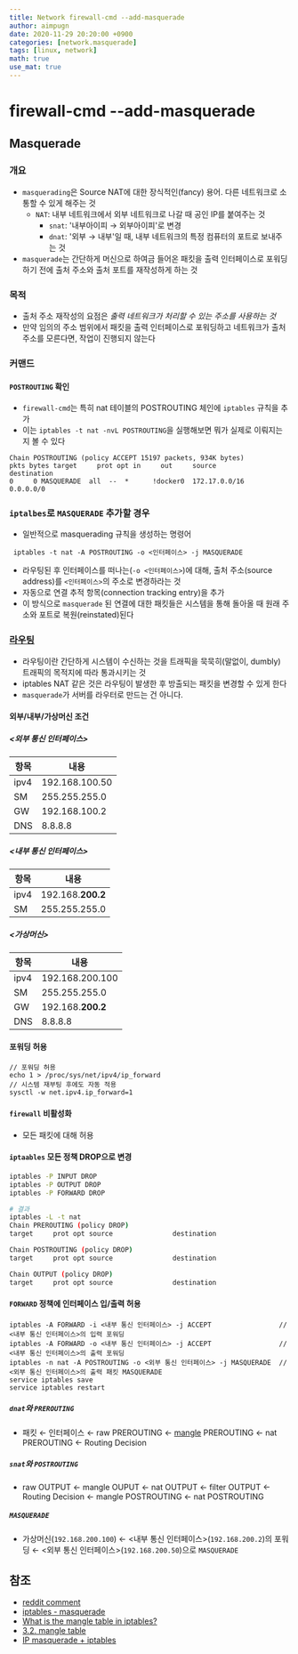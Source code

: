 ```yaml
---
title: Network firewall-cmd --add-masquerade
author: aimpugn
date: 2020-11-29 20:20:00 +0900
categories: [network.masquerade]
tags: [linux, network]
math: true
use_mat: true
---
```


# firewall-cmd --add-masquerade

## Masquerade

### 개요

- `masquerading`은 Source NAT에 대한 장식적인(fancy) 용어. 다른 네트워크로 소통할 수 있게 해주는 것
  - `NAT`: 내부 네트워크에서 외부 네트워크로 나갈 때 공인 IP를 붙여주는 것
    - `snat`: '내부아이피 &#8594; 외부아이피'로 변경
    - `dnat`: '외부 &#8594; 내부'일 때, 내부 네트워크의 특정 컴퓨터의 포트로 보내주는 것
- `masquerade`는 간단하게 머신으로 하여금 들어온 패킷을 출력 인터페이스로 포워딩하기 전에 출처 주소와 출처 포트를 재작성하게 하는 것

### 목적

- 출처 주소 재작성의 요점은 _출력 네트워크가 처리할 수 있는 주소를 사용하는 것_
- 만약 임의의 주소 범위에서 패킷을 출력 인터페이스로 포워딩하고 네트워크가 출처 주소를 모른다면, 작업이 진행되지 않는다

### 커맨드

#### `POSTROUTING` 확인

- `firewall-cmd`는 특히 nat 테이블의 POSTROUTING 체인에 `iptables` 규칙을 추가
- 이는 `iptables -t nat -nvL POSTROUTING`을 실행해보면 뭐가 실제로 이뤄지는지 볼 수 있다

```text
Chain POSTROUTING (policy ACCEPT 15197 packets, 934K bytes)
pkts bytes target     prot opt in     out     source               destination
0     0 MASQUERADE  all  --  *      !docker0  172.17.0.0/16        0.0.0.0/0
```

### `iptalbes`로 `MASQUERADE` 추가할 경우

- 일반적으로 masquerading 규칙을 생성하는 명령어

```text
 iptables -t nat -A POSTROUTING -o <인터페이스> -j MASQUERADE
```

- 라우팅된 후 인터페이스를 떠나는(`-o <인터페이스>`)에 대해, 출처 주소(source address)를 `<인터페이스>`의 주소로 변경하라는 것
- 자동으로 연결 추적 항목(connection tracking entry)을 추가
- 이 방식으로 `masquerade` 된 연결에 대한 패킷들은 시스템을 통해 돌아올 때 원래 주소와 포트로 복원(reinstated)된다

### [라우팅](https://m.blog.naver.com/rpg2003a/221179917206)

- 라우팅이란 간단하게 시스템이 수신하는 것을 트래픽을 묵묵히(말없이, dumbly) 트래픽의 목적지에 따라 통과시키는 것
- iptables NAT 같은 것은 라우팅이 발생한 후 방출되는 패킷을 변경할 수 있게 한다
- `masquerade`가 서버를 라우터로 만드는 건 아니다.

#### 외부/내부/가상머신 조건

##### <외부 통신 인터페이스>

| 항목 | 내용           |
| ---- | -------------- |
| ipv4 | 192.168.100.50 |
| SM   | 255.255.255.0  |
| GW   | 192.168.100.2  |
| DNS  | 8.8.8.8        |

##### <내부 통신 인터페이스>

| 항목 | 내용              |
| ---- | ----------------- |
| ipv4 | 192.168.**200.2** |
| SM   | 255.255.255.0     |

##### <가상머신>

| 항목 | 내용              |
| ---- | ----------------- |
| ipv4 | 192.168.200.100   |
| SM   | 255.255.255.0     |
| GW   | 192.168.**200.2** |
| DNS  | 8.8.8.8           |

#### 포워딩 허용

```shell
// 포워딩 허용
echo 1 > /proc/sys/net/ipv4/ip_forward
// 시스템 재부팅 후에도 자동 적용
sysctl -w net.ipv4.ip_forward=1
```

#### `firewall` 비활성화

- 모든 패킷에 대해 허용

#### `iptaables` 모든 정책 DROP으로 변경

```bash
iptables -P INPUT DROP
iptables -P OUTPUT DROP
iptables -P FORWARD DROP

# 결과
iptables -L -t nat
Chain PREROUTING (policy DROP)
target     prot opt source               destination

Chain POSTROUTING (policy DROP)
target     prot opt source               destination

Chain OUTPUT (policy DROP)
target     prot opt source               destination
```

#### `FORWARD` 정책에 인터페이스 입/출력 허용

```
iptables -A FORWARD -i <내부 통신 인터페이스> -j ACCEPT                 // <내부 통신 인터페이스>의 입력 포워딩
iptables -A FORWARD -o <내부 통신 인터페이스> -j ACCEPT                 // <내부 통신 인터페이스>의 출력 포워딩
iptables -n nat -A POSTROUTING -o <외부 통신 인터페이스> -j MASQUERADE  // <외부 통신 인터페이스>의 출력 패킷 MASQUERADE
service iptables save
service iptables restart
```

##### `dnat`와 `PREROUTING`

- 패킷 &#8592; 인터페이스 &#8592; raw PREROUTING &#8592; [mangle](https://marcokhan.tistory.com/49) PREROUTING &#8592; nat PREROUTING &#8592; Routing Decision

##### `snat`와 `POSTROUTING`

- raw OUTPUT &#8592; mangle OUPUT &#8592; nat OUTPUT &#8592; filter OUTPUT &#8592; Routing Decision &#8592; mangle POSTROUTING &#8592; nat POSTROUTING

##### `MASQUERADE`

- 가상머신(`192.168.200.100`) &#8592; <내부 통신 인터페이스>(`192.168.200.2`)의 포워딩 &#8592; <외부 통신 인터페이스>(`192.168.200.50`)으로 `MASQUERADE`

## 참조

- [reddit comment](https://www.reddit.com/r/linuxadmin/comments/7iom6e/what_does_firewallcmd_addmasquerade_do/)
- [iptables - masquerade](https://m.blog.naver.com/rpg2003a/221179917206)
- [What is the mangle table in iptables?](https://serverfault.com/questions/467756/what-is-the-mangle-table-in-iptables)
- [3.2. mangle table](http://www.faqs.org/docs/iptables/mangletable.html)
- [IP masquerade + iptables](http://egloos.zum.com/enigma777/v/3279346)
